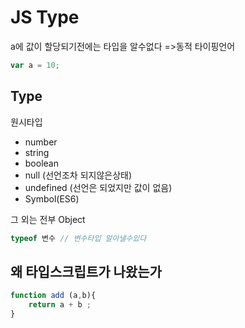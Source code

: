 # JS Type

a에 값이 할당되기전에는 타입을 알수없다
=>동적 타이핑언어
```js
var a = 10; 
```

## Type

원시타입
- number
- string
- boolean
- null (선언조차 되지않은상태)
- undefined (선언은 되었지만 값이 없음)
- Symbol(ES6)

그 외는 전부 Object

```js
typeof 변수 // 변수타입 알아낼수있다
```

## 왜 타입스크립트가 나왔는가

```js
function add (a,b){
    return a + b ;
}
```
